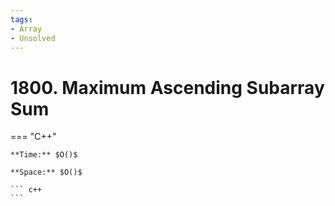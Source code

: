 ```yaml
---
tags:
- Array
- Unsolved
---
```



# 1800. Maximum Ascending Subarray Sum

=== "C++"

    **Time:** $O()$

    **Space:** $O()$

    ``` c++
    ```